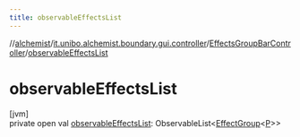 ```yaml
---
title: observableEffectsList
---
```

//[alchemist](../../../index.html)/[it.unibo.alchemist.boundary.gui.controller](../index.html)/[EffectsGroupBarController](index.html)/[observableEffectsList](observable-effects-list.html)



# observableEffectsList



[jvm]\
private open val [observableEffectsList](observable-effects-list.html): ObservableList<[EffectGroup](../../it.unibo.alchemist.boundary.gui.effects/-effect-group/index.html)<[P](../../it.unibo.alchemist.boundary.gui.effects.json/-effect-group-adapter/index.html)>>




